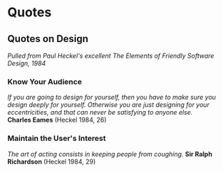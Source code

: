 # Quotes
## Quotes on Design
_Pulled from Paul Heckel's excellent The Elements of Friendly Software Design, 1984_

### Know Your Audience
_If you are going to design for yourself, then you have to make sure you design deeply for yourself.  Otherwise you are just designing for your eccentricities, and that can never be satisfying to anyone else._  
  **Charles Eames** (Heckel 1984, 26)

### Maintain the User's Interest
_The art of acting consists in keeping people from coughing._ 
  **Sir Ralph Richardson** (Heckel 1984, 29)
